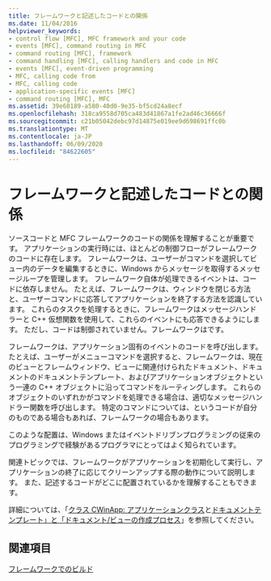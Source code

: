 ```yaml
---
title: フレームワークと記述したコードとの関係
ms.date: 11/04/2016
helpviewer_keywords:
- control flow [MFC], MFC framework and your code
- events [MFC], command routing in MFC
- command routing [MFC], framework
- command handling [MFC], calling handlers and code in MFC
- events [MFC], event-driven programming
- MFC, calling code from
- MFC, calling code
- application-specific events [MFC]
- command routing [MFC], MFC
ms.assetid: 39e68189-a580-40d0-9e35-bf5cd24a8ecf
ms.openlocfilehash: 318ca9558d705ca483d41867a1fe2ad46c36666f
ms.sourcegitcommit: c21b05042debc97d14875e019ee9d698691ffc0b
ms.translationtype: MT
ms.contentlocale: ja-JP
ms.lasthandoff: 06/09/2020
ms.locfileid: "84622605"
---
```

# <a name="how-the-framework-calls-your-code"></a>フレームワークと記述したコードとの関係

ソースコードと MFC フレームワークのコードの関係を理解することが重要です。 アプリケーションの実行時には、ほとんどの制御フローがフレームワークのコードに存在します。 フレームワークは、ユーザーがコマンドを選択してビュー内のデータを編集するときに、Windows からメッセージを取得するメッセージループを管理します。 フレームワーク自体が処理できるイベントは、コードに依存しません。 たとえば、フレームワークは、ウィンドウを閉じる方法と、ユーザーコマンドに応答してアプリケーションを終了する方法を認識しています。 これらのタスクを処理するときに、フレームワークはメッセージハンドラーと C++ 仮想関数を使用して、これらのイベントにも応答できるようにします。 ただし、コードは制御されていません。フレームワークはです。

フレームワークは、アプリケーション固有のイベントのコードを呼び出します。 たとえば、ユーザーがメニューコマンドを選択すると、フレームワークは、現在のビューとフレームウィンドウ、ビューに関連付けられたドキュメント、ドキュメントのドキュメントテンプレート、およびアプリケーションオブジェクトという一連の C++ オブジェクトに沿ってコマンドをルーティングします。 これらのオブジェクトのいずれかがコマンドを処理できる場合は、適切なメッセージハンドラー関数を呼び出します。 特定のコマンドについては、というコードが自分のものである場合もあれば、フレームワークの場合もあります。

このような配置は、Windows またはイベントドリブンプログラミングの従来のプログラミングで経験があるプログラマにとってはよく知られています。

関連トピックでは、フレームワークがアプリケーションを初期化して実行し、アプリケーションの終了に応じてクリーンアップする際の動作について説明します。 また、記述するコードがどこに配置されているかを理解することもできます。

詳細については、「[クラス CWinApp: アプリケーションクラス](cwinapp-the-application-class.md)と[ドキュメントテンプレート」と「ドキュメント/ビューの作成プロセス](document-templates-and-the-document-view-creation-process.md)」を参照してください。

## <a name="see-also"></a>関連項目

[フレームワークでのビルド](building-on-the-framework.md)
